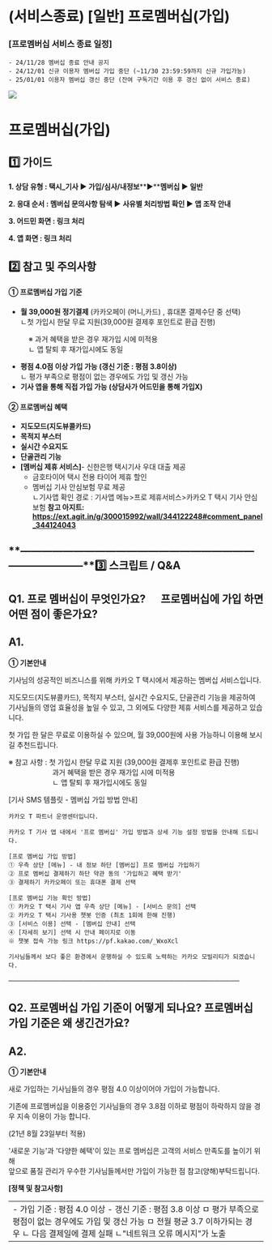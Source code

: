 # (서비스종료) [일반] 프로멤버십(가입)

### **[프로멤버십 서비스 종료 일정]**

```
- 24/11/28 멤버십 종료 안내 공지  
- 24/12/01 신규 이용자 멤버십 가입 중단 (~11/30 23:59:59까지 신규 가입가능)  
- 25/01/01 이용자 멤버십 갱신 중단 (잔여 구독기간 이용 후 갱신 없이 서비스 종료)
```

![](https://kakaomobilitysupport.zendesk.com/hc/article_attachments/40475077943961)

**프로멤버십(가입)**
=============

**1️⃣ 가이드**
-----------

**1. 상담 유형 : 택시\_기사 ▶ 가입/심사/내정보****▶****멤버십 ▶ 일반**

**2. 응대 순서 : 멤버십 문의사항 탐색 ▶** **사유별 처리방법 확인 ▶ 앱 조작 안내**

**3. 어드민 화면 : 링크 처리**

**4. 앱 화면 : 링크 처리**

**2️⃣ 참고 및 주의사항**
-----------------

#### **① 프로멤버십 가입 기준**

* **월 39,000원 정기결제** (카카오페이 (머니,카드) , 휴대폰 결제수단 중 선택)  
  ㄴ첫 가입시 한달 무료 지원(39,000원 결제후 포인트로 환급 진행)

          ※ 과거 혜택을 받은 경우 재가입 시에 미적용  
          ㄴ 앱 탈퇴 후 재가입시에도 동일

* **평점 4.0점 이상 가입 가능 (갱신 기준 : 평점 3.8이상)**  
  ㄴ 평가 부족으로 평점이 없는 경우에도 가입 및 갱신 가능
* **기사 앱을 통해 직접 가입 가능 (상담사가 어드민을 통해 가입X)**

#### 

#### **② 프로멤버십 혜택**

* **지도모드(지도뷰콜카드)**
* **목적지 부스터**
* **실시간 수요지도**
* **단골관리 기능**
* **[멤버십 제휴 서비스]**- 신한은행 택시기사 우대 대출 제공  
  - 금호타이어 택시 전용 타이어 제휴 할인  
  - 멤버십 기사 안심보험 무료 제공  
  ㄴ기사앱 확인 경로 : 기사앱 메뉴>프로 제휴서비스>카카오 T 택시 기사 안심보험 **참고 아지트: <https://ext.agit.in/g/300015992/wall/344122248#comment_panel_344124043>**

**―****―****―****―****―****―****―****―****―****―****―****―****―****―****―****―****―****―****―****―****―****―****―****―****―****―****―****―****―****3️⃣ 스크립트 / Q&A**
-------------------------------------------------------------------------------------------------------------------------------------------------------------------

**Q1.** **프로 멤버십이 무엇인가요?      프로멤버십에 가입 하면 어떤 점이 좋은가요?**
--------------------------------------------------------

**A1.**
-------

**① 기본안내**

기사님의 성공적인 비즈니스를 위해 카카오 T 택시에서 제공하는 멤버십 서비스입니다.

지도모드(지도뷰콜카드), 목적지 부스터, 실시간 수요지도, 단골관리 기능을 제공하여  
기사님들의 영업 효율성을 높일 수 있고, 그 외에도 다양한 제휴 서비스를 제공하고 있습니다.

첫 가입 한 달은 무료로 이용하실 수 있으며, 월 39,000원에 사용 가능하니 이용해 보시길 추천드립니다.

※ 참고 사항 : 첫 가입시 한달 무료 지원 (39,000원 결제후 포인트로 환급 진행)  
                      과거 혜택을 받은 경우 재가입 시에 미적용  
                      ㄴ 앱 탈퇴 후 재가입시에도 동일

[기사 SMS 템플릿 - 멤버십 가입 방법 안내]

```
카카오 T 파트너 운영센터입니다.  
  
카카오 T 기사 앱 내에서 '프로 멤버십' 가입 방법과 상세 기능 설정 방법을 안내해 드립니다.  
  
[프로 멤버십 가입 방법]   
① 우측 상단 [메뉴] - 내 정보 하단 [멤버십] 프로 멤버십 가입하기   
② 프로 멤버십 결제하기 하단 약관 동의 '가입하고 혜택 받기'   
③ 결제하기 카카오페이 또는 휴대폰 결제 선택  
  
[프로 멤버십 기능 확인 방법]   
① 카카오 T 택시 기사 앱 우측 상단 [메뉴] - [서비스 문의] 선택   
② 카카오 T 택시 기사용 챗봇 인증 (최초 1회에 한해 진행)   
③ [서비스 이용] 선택 - [멤버십 안내] 선택   
④ [자세히 보기] 선택 시 안내 페이지로 이동   
※ 챗봇 접속 가능 링크 https://pf.kakao.com/_WxoXcl  
  
기사님들께서 보다 좋은 환경에서 운행하실 수 있도록 노력하는 카카오 모빌리티가 되겠습니다.
```

──────────────────────────────────────────────

**Q2. 프로멤버십 가입 기준이 어떻게 되나요?** **프로멤버십 가입 기준은 왜 생긴건가요?**
-------------------------------------------------------

**A2.**
-------

**① 기본안내**

새로 가입하는 기사님들의 경우 평점 4.0 이상이어야 가입이 가능합니다.

기존에 프로멤버십을 이용중인 기사님들의 경우 3.8점 이하로 평점이 하락하지 않을 경우 지속 이용이 가능 합니다.

(21년 8월 23일부터 적용)

'새로운 기능'과 '다양한 혜택'이 있는 프로 멤버십은 고객의 서비스 만족도를 높이기 위해  
앞으로 품질 관리가 우수한 기사님들께서만 가입이 가능한 점 참고(양해)부탁드립니다.

**[정책 및 참고사항]**

|  |
| --- |
| - 가입 기준 : 평점 4.0 이상 - 갱신 기준 : 평점 3.8 이상  ㅁ 평가 부족으로 평점이 없는 경우에도 가입 및 갱신 가능    ㅁ 전월 평균 3.7 이하가되는 경우 ㄴ 다음 결제일에 결제 실패 ㄴ"네트워크 오류 메시지"가 노출 |